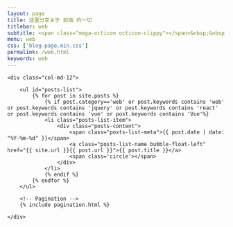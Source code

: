 ```yaml
---
layout: page
title: 这里分享关于 前端 的一切
titlebar: web
subtitle: <span class="mega-octicon octicon-clippy"></span>&nbsp;&nbsp; 前端 系列文章
menu: web
css: ['blog-page.min.css']
permalink: /web.html
keywords: web
---
```


<div class="row">

    <div class="col-md-12">

        <ul id="posts-list">
            {% for post in site.posts %}
                {% if post.category=='web' or post.keywords contains 'web' or post.keywords contains 'jquery' or post.keywords contains 'react' or post.keywords contains 'vue' or post.keywords contains 'Vue'%}
                <li class="posts-list-item">
                    <div class="posts-content">
                        <span class="posts-list-meta">{{ post.date | date: "%Y-%m-%d" }}</span>
                        <a class="posts-list-name bubble-float-left" href="{{ site.url }}{{ post.url }}">{{ post.title }}</a>
                        <span class='circle'></span>
                    </div>
                </li>
                {% endif %}
            {% endfor %}
        </ul> 

        <!-- Pagination -->
        {% include pagination.html %}

    </div>

</div>
<script>
    $(document).ready(function(){

        // Enable bootstrap tooltip
        $("body").tooltip({ selector: '[data-toggle=tooltip]' });

    });
</script>